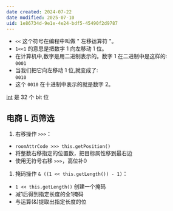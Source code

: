 ```yaml
---
date created: 2024-07-22
date modified: 2025-07-10
uid: 1e86734d-9e1e-4e24-bdf5-45490f2d9787
---
```

- `<<` 这个符号在编程中叫做 " 左移运算符 "。
- `1<<1` 的意思是把数字 1 向左移动 1 位。
- 在计算机中,数字是用二进制表示的。数字 1 在二进制中是这样的:  
    `0001`
- 当我们把它向左移动 1 位,就变成了:  
    `0010`
- 这个 `0010` 在十进制中表示的就是数字 2。

[int](int.md) 是 32 个 bit 位

## 电商 L 页筛选

1. 右移操作 `>>>`：

- `roomAttrCode >>> this.getPosition()`
- 将整数右移指定的位置数，把目标属性移到最右边
- 使用无符号右移 `>>>`，高位补0

1. 掩码操作 `& ((1 << this.getLength()) - 1)`：

- `1 << this.getLength()` 创建一个掩码
- 减1后得到指定长度的全1掩码
- 与运算(&)提取出指定长度的位
